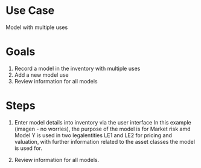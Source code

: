 # Use Case

Model with multiple uses

# Goals

1. Record a model in the inventory with multiple uses
2. Add a new model use
3. Review information for all models

# Steps

1. Enter model details into inventory via the user interface
   In this example (imagen - no worries), the purpose of the model is for Market risk amd Model Y is used in two legalentities LE1 and LE2 for pricing and valuation, with further information related to the asset classes the model is used for.

2. Review information for all models.
